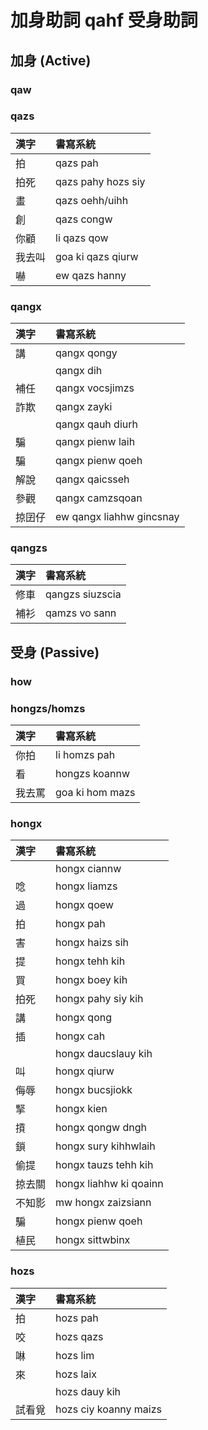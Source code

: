 # 加身助詞 qahf 受身助詞

## 加身 (Active)

### qaw

### qazs

| 漢字 | 書寫系統 |
| :--- | :--- |
| 拍 | qazs pah |
| 拍死 | qazs pahy hozs siy |
| 畫 | qazs oehh/uihh |
| 創 | qazs congw |
| 你顧 | li qazs qow |
| 我去叫 | goa ki qazs qiurw |
| 嚇 | ew qazs hanny |

### qangx

| 漢字 | 書寫系統 |
| :--- | :--- |
| 講 | qangx qongy |
|| qangx dih |
| 補任 | qangx vocsjimzs |
| 詐欺 | qangx zayki |
|| qangx qauh diurh |
| 騙 | qangx pienw laih |
| 騙 | qangx pienw qoeh |
| 解說 | qangx qaicsseh |
| 參觀 | qangx camzsqoan |
| 掠囝仔 | ew qangx liahhw gincsnay |

### qangzs

| 漢字 | 書寫系統 |
| :--- | :--- |
| 修車 | qangzs siuzscia |
| 補衫 | qamzs vo sann |

## 受身 (Passive)

### how

### hongzs/homzs

| 漢字 | 書寫系統 |
| :--- | :--- |
| 你拍 | li homzs pah |
| 看 | hongzs koannw |
| 我去罵 | goa ki hom mazs |

### hongx

| 漢字 | 書寫系統 |
| :--- | :--- |
|  | hongx ciannw |
| 唸 | hongx liamzs |
| 過 | hongx qoew |
| 拍 | hongx pah |
| 害 | hongx haizs sih |
| 提 | hongx tehh kih |
| 買 | hongx boey kih |
| 拍死 | hongx pahy siy kih |
| 講 | hongx qong |
| 插 | hongx cah |
|| hongx daucslauy kih |
| 叫 | hongx qiurw |
| 侮辱 | hongx bucsjiokk |
| 掔 | hongx kien |
| 摃 | hongx qongw dngh |
| 鎖 | hongx sury kihhwlaih |
| 偷提 | hongx tauzs tehh kih |
| 掠去關 | hongx liahhw ki qoainn |
| 不知影 | mw hongx zaizsiann |
| 騙 | hongx pienw qoeh |
| 植民 | hongx sittwbinx |

### hozs

| 漢字 | 書寫系統 |
| :--- | :--- |
| 拍 | hozs pah |
| 咬 | hozs qazs |
| 啉 | hozs lim |
| 來 | hozs laix |
|| hozs dauy kih |
| 試看覓 | hozs ciy koanny maizs |
